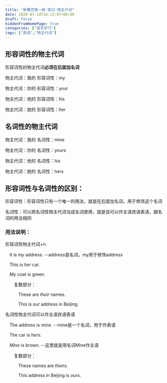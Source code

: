 ```yaml
---
title: "新概念第一册-笔记-物主代词"
date: 2020-07-14T14:13:47+08:00
draft: false
hiddenFromHomePage: true
categories: ["语言学习"]
tags: ["英语","物主代词"]  
---
```


## 形容词性的物主代词

形容词性的物主代词**必须在后面加名词**

物主代词：我的	形容词性：my

物主代词：你的	形容词性：your

物主代词：他的	形容词性：his

物主代词：她的	形容词性：her

## 名词性的物主代词

物主代词：我的	名词性：mine

物主代词：你的	名词性：yours

物主代词：他的	名词性：his

物主代词：她的	名词性：hers



## 形容词性与名词性的区别：

形容词性：形容词性只有一个唯一的用法，就是在后面加名词，用于修饰这个名词

名词性：可以把名词性物主代词当成名词使用，就是说可以作主语宾语表语，跟名词的用法相同

### 用法说明：

形容词性物主代词+n.

&emsp;It is *my* address.   --address是名词，my用于修饰address

&emsp;This is *her* car.

&emsp;*My* coat is green.

&emsp;&emsp;复数部分：

&emsp;&emsp;&emsp;These are *their* names.

&emsp;&emsp;&emsp;This is *our* address in Beijing.

名词性物主代词可以作主语宾语表语

&emsp;The address is *mine*.  --mine是一个名词，用于作表语

&emsp;The car is *hers*.

&emsp;*Mine* is brown.   --这里就是用名词Mine作主语

&emsp;&emsp;复数部分：

&emsp;&emsp;&emsp;These names are *theirs*.

&emsp;&emsp;&emsp;This address in Beijing is *ours*. 